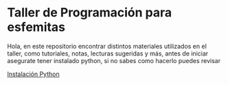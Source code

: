 # Taller de Programación para esfemitas

Hola, en este repositorio encontrar distintos materiales utilizados en el taller, como tutoriales, notas, lecturas sugeridas y más, antes de iniciar asegurate tener instalado python, si no sabes como hacerlo puedes revisar

[Instalación Python](./Instalacion_python.md)